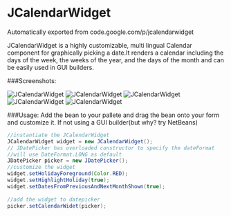 # JCalendarWidget
Automatically exported from code.google.com/p/jcalendarwidget

JCalendarWidget is a highly customizable, multi lingual Calendar component for graphically picking a date.It renders a calendar including the days of the week, the weeks of the year, and the days of the month and can be easily used in GUI builders.

###Screenshots:

![JCalendarWidget](https://raw.github.com/akuhtz/jcalendarwidget/master/wiki/images/_2011-04-04_00-12-29.png)
![JCalendarWidget](https://raw.github.com/akuhtz/jcalendarwidget/master/wiki/images/_2011-04-04_00-30-07.png)
![JCalendarWidget](https://raw.github.com/akuhtz/jcalendarwidget/master/wiki/images/_2011-04-02_01-46-42.png)
![JCalendarWidget](https://raw.github.com/akuhtz/jcalendarwidget/master/wiki/images/_2011-04-02_01-45-58.png)
![JCalendarWidget](https://raw.github.com/akuhtz/jcalendarwidget/master/wiki/images/datepicker.png)

###Usage:
Add the bean to your pallete and drag the bean onto your form and customize it.
If not using a GUI builder(but why? try NetBeans)

```java
//instantiate the JCalendarWidget
JCalendarWidget widget = new JCalendarWidget();
// JDatePicker has overloaded constructor to specify the dateFormat
//will use DateFormat.LONG as default
JDatePicker picker = new JDatePicker();
//customize the widget
widget.setHolidayForeground(Color.RED);
widget.setHighlightHoliday(true);
widget.setDatesFromPreviousAndNextMonthShown(true);
 
//add the widget to datepicker
picker.setCalendarWidet(picker);
```

